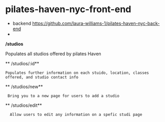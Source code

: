 # pilates-haven-nyc-front-end
- backend https://github.com/laura-williams-1/pilates-haven-nyc-back-end
- 

**/studios** 

  Populates all studios offered by pilates Haven
  
** /studios/:id**
 
    Populates further information on each stuido, location, classes offered, and studio contact info 
    
** /studios/new**
 
     Bring you to a new page for users to add a studio 
      
** /studios/edit**
 
      Allow users to edit any information on a spefic studi page
